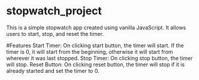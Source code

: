 # stopwatch_project
This is a simple stopwatch app created using vanilla JavaScript. It allows users to start, stop, and reset the timer. 

#Features
Start Timer: On clicking start button, the timer will start. If the timer is 0, it will start from the beginning, otherwise it will start from wherever it was last stopped.
Stop Timer: On clicking stop button, the timer will stop.
Reset Button: On clicking reset button, the timer will stop if it is already started and set the timer to 0.
